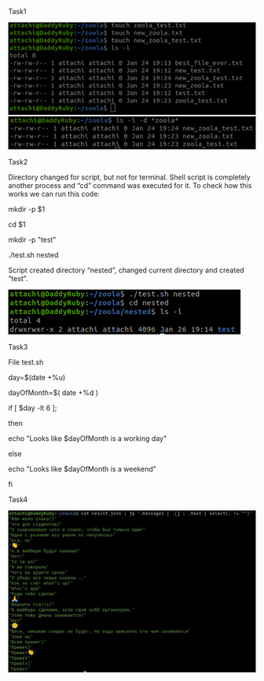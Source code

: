 Task1

![Task1_1](task1_1.png)
![Task1_2](task1_2.png)

Task2

Directory changed for script, but not for terminal. Shell script is completely another
process and “cd” command was executed for it. To check how this works we can run
this code:

mkdir -p $1

cd $1

mkdir -p "test"

./test.sh nested

Script created directory “nested”, changed current directory and created “test”.

![Task2](task2.png)

Task3

File test.sh

  day=$(date +%u)
  
  dayOfMonth=$( date +%d )
  
  if [ $day -lt 6 ];
  
  then
  
  echo "Looks like $dayOfMonth is a working day"
  
  else
  
  echo "Looks like $dayOfMonth is a weekend"
  
  fi

Task4

![Task4](task4.jpg)
